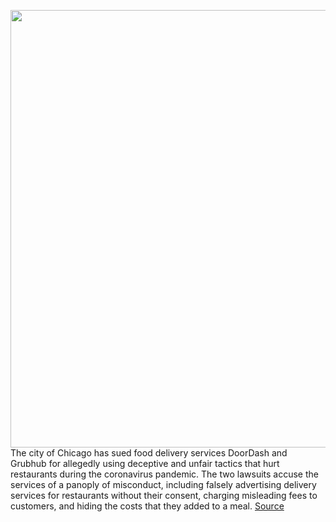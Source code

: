 <img src='https://cdn.vox-cdn.com/thumbor/jddcuzfW3P_xG-ZwNEtQ5xQYohc=/0x0:2040x1360/1200x800/filters:focal(857x517:1183x843)/cdn.vox-cdn.com/uploads/chorus_image/image/69785694/acastro_190724_1777_doordash_0001.0.0.jpg' width='700px' /><br/>
The city of Chicago has sued food delivery services DoorDash and Grubhub for allegedly using deceptive and unfair tactics that hurt restaurants during the coronavirus pandemic. The two lawsuits accuse the services of a panoply of misconduct, including falsely advertising delivery services for restaurants without their consent, charging misleading fees to customers, and hiding the costs that they added to a meal.
<a href='https://www.theverge.com/2021/8/27/22644880/chicago-doordash-grubhub-lawsuit-tipping-phone-order-fee-cap'> Source <a/>